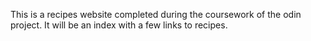 This is a recipes website completed during the coursework of the odin project. It will be an index with a few links to recipes.